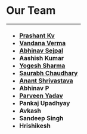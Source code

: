 # Our Team

<table>
  <thead>
    <tr>
      <th style="text-align:left">
        <ul>
          <li><a href="https://twitter.com/Goodbestguy"><b>Prashant Kv</b></a>
          </li>
          <li><a href="https://twitter.com/infosecVandana"><b>Vandana Verma</b></a>
          </li>
          <li><a href="https://twitter.com/abhinavsejpal"><b>Abhinav Sejpal</b></a>
          </li>
          <li><b>Aashish Kumar</b>
          </li>
          <li><a href="https://twitter.com/yog3shsharma"><b>Yogesh Sharma</b></a>
          </li>
          <li><a href="https://twitter.com/4w4r44"><b>Saurabh Chaudhary</b></a>
          </li>
          <li><a href="https://twitter.com/anantshri"><b>Anant Shrivastava</b></a>
          </li>
          <li><b>Abhinav P</b>
          </li>
          <li><a href="https://twitter.com/parveen1015"><b>Parveen Yadav</b></a>
          </li>
          <li><b>Pankaj Upadhyay</b>
          </li>
          <li><b>Avkash</b>
          </li>
          <li><b>Sandeep Singh</b>
          </li>
          <li><b>Hrishikesh</b>
          </li>
        </ul>
      </th>
    </tr>
  </thead>
  <tbody></tbody>
</table>